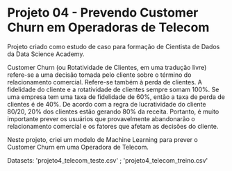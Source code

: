 # Projeto 04 - Prevendo Customer Churn em Operadoras de Telecom

Projeto criado como estudo de caso para formação de Cientista de Dados da Data Science Academy.

Customer Churn (ou Rotatividade de Clientes, em uma tradução livre) refere-se a uma decisão tomada pelo cliente sobre o término 
do relacionamento comercial. Refere-se também à perda de clientes. A fidelidade do cliente e a rotatividade de clientes sempre 
somam 100%. Se uma empresa tem uma taxa de fidelidade de 60%, então a taxa de perda de clientes é de 40%. De acordo com a 
regra de lucratividade do cliente 80/20, 20% dos clientes estão gerando 80% da receita. Portanto, é muito importante 
prever os usuários que provavelmente abandonarão o relacionamento comercial e os fatores que afetam as decisões do cliente.

Neste projeto, criei um modelo de Machine Learning para prever o Customer Churn em uma Operadora de Telecom.

Datasets: 'projeto4_telecom_teste.csv' ; 'projeto4_telecom_treino.csv'
